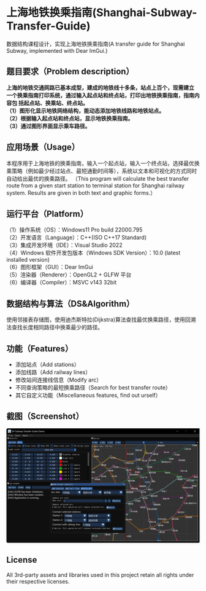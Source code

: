 # 上海地铁换乘指南(Shanghai-Subway-Transfer-Guide)
数据结构课程设计，实现上海地铁换乘指南(A transfer guide for Shanghai Subway, implemented with Dear ImGui.)
## 题目要求（Problem description）
**上海的地铁交通网路已基本成型，建成的地铁线十多条，站点上百个，现需建立
一个换乘指南打印系统，通过输入起点站和终点站，打印出地铁换乘指南，指南内容包
括起点站、换乘站、终点站。  
（1）图形化显示地铁网络结构，能动态添加地铁线路和地铁站点。  
（2）根据输入起点站和终点站，显示地铁换乘指南。  
（3）通过图形界面显示乘车路径。**
## 应用场景（Usage）
本程序用于上海地铁的换乘指南，输入一个起点站，输入一个终点站，选择最优换乘策略（例如最少经过站点、最短通勤时间等），系统以文本和可视化的方式同时自动给出最优的换乘路径。
（This program will calculate the best transfer route from a given start station to terminal station for Shanghai railway system. Results are given in both text and graphic forms.）
## 运行平台（Platform）
（1）操作系统（OS）：Windows11 Pro build 22000.795  
（2）开发语言（Language）：C++(ISO C++17 Standard)  
（3）集成开发环境（IDE）：Visual Studio 2022  
（4）Windows 软件开发包版本（Windows SDK Version）：10.0 (latest installed version)  
（6）图形框架（GUI）：Dear ImGui  
（5）渲染器（Renderer）：OpenGL2 + GLFW 平台  
（6）编译器（Compiler）：MSVC v143 32bit  
## 数据结构与算法（DS&Algorithm）
使用邻接表存储图，使用迪杰斯特拉(Dijkstra)算法查找最优换乘路径，使用回溯法查找长度相同路径中换乘最少的路径。
## 功能（Features）
+ 添加站点（Add stations）
+ 添加线路（Add railway lines）
+ 修改站间连接线信息（Modify arc）
+ 不同查询策略的最短换乘路径（Search for best transfer route）
+ 其它自定义功能（Miscellaneous features, find out urself）
## 截图（Screenshot）
![screenshot](https://raw.githubusercontent.com/leo4048111/Shanghai-Subway-Transfer-Guide/main/screenshot/screenshot.png)
## License
All 3rd-party assets and libraries used in this project retain all rights under their respective licenses.

